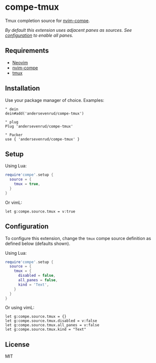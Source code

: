 # compe-tmux

Tmux completion source for [nvim-compe](https://github.com/hrsh7th/nvim-compe).

*By default this extension uses adjacent panes as sources. See [configuration](#configuration)
to enable all panes.*

## Requirements

* [Neovim](https://github.com/neovim/neovim/)
* [nvim-compe](https://github.com/hrsh7th/nvim-compe)
* [tmux](https://github.com/tmux/tmux)

## Installation

Use your package manager of choice. Examples:

```vim
" dein
dein#add('andersevenrud/compe-tmux')

" plug
Plug 'andersevenrud/compe-tmux'

" Packer
use { 'andersevenrud/compe-tmux' }
```

## Setup

Using Lua:

```lua
require'compe'.setup {
  source = {
    tmux = true,
  }
}
```

Or vimL:

```vim
let g:compe.source.tmux = v:true
```

## Configuration

To configure this extension, change the `tmux` compe source definition as defined below (defaults shown).

Using Lua:

```lua
require'compe'.setup {
  source = {
    tmux = {
      disabled = false,
      all_panes = false,
      kind = 'Text',
    }
  }
}
```

Or using vimL:

```vim
let g:compe.source.tmux = {}
let g:compe.source.tmux.disabled = v:false
let g:compe.source.tmux.all_panes = v:false
let g:compe.source.tmux.kind = "Text"
```

## License

MIT
